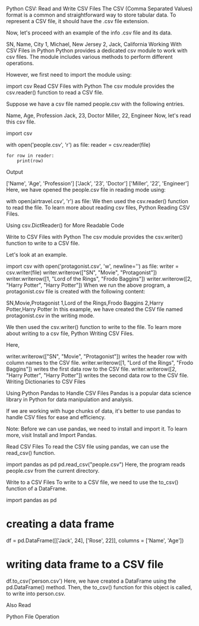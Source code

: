 Python CSV: Read and Write CSV Files
The CSV (Comma Separated Values) format is a common and straightforward way to store tabular data. To represent a CSV file, it should have the .csv file extension.

Now, let's proceed with an example of the info .csv file and its data.

SN, Name,    City
1,  Michael, New Jersey
2,  Jack,    California
Working With CSV Files in Python
Python provides a dedicated csv module to work with csv files. The module includes various methods to perform different operations.

However, we first need to import the module using:

import csv
Read CSV Files with Python
The csv module provides the csv.reader() function to read a CSV file.

Suppose we have a csv file named people.csv with the following entries.

Name,   Age, Profession
Jack,   23,  Doctor
Miller, 22,  Engineer
Now, let's read this csv file.

import csv

with open('people.csv', 'r') as file:
    reader = csv.reader(file)

    for row in reader:
        print(row)
Output

['Name', 'Age', 'Profession']
['Jack', '23', 'Doctor']
['Miller', '22', 'Engineer']
Here, we have opened the people.csv file in reading mode using:

with open(airtravel.csv', 'r') as file:
We then used the csv.reader() function to read the file. To learn more about reading csv files, Python Reading CSV Files.

Using
csv.DictReader()
for More Readable Code






Write to CSV Files with Python
The csv module provides the csv.writer() function to write to a CSV file.

Let's look at an example.

import csv
with open('protagonist.csv', 'w', newline='') as file:
    writer = csv.writer(file)
    writer.writerow(["SN", "Movie", "Protagonist"])
    writer.writerow([1, "Lord of the Rings", "Frodo Baggins"])
    writer.writerow([2, "Harry Potter", "Harry Potter"])
When we run the above program, a protagonist.csv file is created with the following content:

SN,Movie,Protagonist
1,Lord of the Rings,Frodo Baggins
2,Harry Potter,Harry Potter
In this example, we have created the CSV file named protagonist.csv in the writing mode.

We then used the csv.writer() function to write to the file. To learn more about writing to a csv file, Python Writing CSV Files.

Here,

writer.writerow(["SN", "Movie", "Protagonist"]) writes the header row with column names to the CSV file.
writer.writerow([1, "Lord of the Rings", "Frodo Baggins"]) writes the first data row to the CSV file.
writer.writerow([2, "Harry Potter", "Harry Potter"]) writes the second data row to the CSV file.
Writing Dictionaries to CSV Files





Using Python Pandas to Handle CSV Files
Pandas is a popular data science library in Python for data manipulation and analysis.

If we are working with huge chunks of data, it's better to use pandas to handle CSV files for ease and efficiency.

Note: Before we can use pandas, we need to install and import it. To learn more, visit Install and Import Pandas.

Read CSV Files
To read the CSV file using pandas, we can use the read_csv() function.

import pandas as pd
pd.read_csv("people.csv")
Here, the program reads people.csv from the current directory.

Write to a CSV Files
To write to a CSV file, we need to use the to_csv() function of a DataFrame.

import pandas as pd

# creating a data frame
df = pd.DataFrame([['Jack', 24], ['Rose', 22]], columns = ['Name', 'Age'])

# writing data frame to a CSV file
df.to_csv('person.csv')
Here, we have created a DataFrame using the pd.DataFrame() method. Then, the to_csv() function for this object is called, to write into person.csv.

Also Read

Python File Operation
